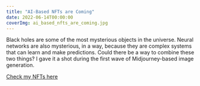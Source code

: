 ```yaml
---
title: "AI-Based NFTs are Coming"
date: 2022-06-14T00:00:00
coverImg: ai_based_nfts_are_coming.jpg
---
```


Black holes are some of the most mysterious objects in the universe. Neural networks are also mysterious, in a way, because they are complex systems that can learn and make predictions. Could there be a way to combine these two things? I gave it a shot during the first wave of Midjourney-based image generation.

<!--more-->


[Check my NFTs here](https://foundation.app/@milanjanosov)
